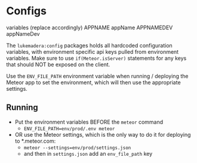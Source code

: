 # Configs

variables (replace accordingly)
APPNAME appName
APPNAMEDEV appNameDev

The `lukemadera:config` packages holds all hardcoded configuration variables, with environment specific api keys pulled from environment variables. Make sure to use `if(Meteor.isServer)` statements for any keys that should NOT be exposed on the client.

Use the `ENV_FILE_PATH` environment variable when running / deploying the Meteor app to set the environment, which will then use the appropriate settings.

## Running

- Put the environment variables BEFORE the `meteor` command
  - `ENV_FILE_PATH=env/prod/.env meteor`
- OR use the Meteor settings, which is the only way to do it for deploying to *.meteor.com:
  - `meteor --settings=env/prod/settings.json`
  - and then in `settings.json` add an `env_file_path` key
